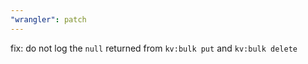 ```yaml
---
"wrangler": patch
---
```


fix: do not log the `null` returned from `kv:bulk put` and `kv:bulk delete`
